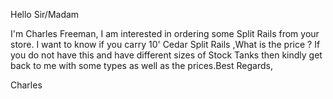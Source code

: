 Hello Sir/Madam

I'm Charles Freeman, I am interested in ordering some Split Rails from your store. I want to know if you carry 10' Cedar Split Rails ,What is the price ? If you do not have this and have different sizes of Stock Tanks then kindly get back to me with some types as well as the prices.Best Regards,

Charles
